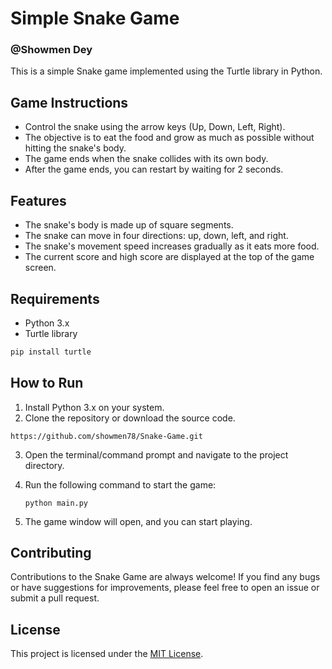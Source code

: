 # Simple Snake  Game 
###  **@Showmen Dey**
This is a simple Snake game implemented using the Turtle library in Python.

## Game Instructions

- Control the snake using the arrow keys (Up, Down, Left, Right).
- The objective is to eat the food and grow as much as possible without hitting the snake's body.
- The game ends when the snake collides with its own body.
- After the game ends, you can restart by waiting for 2 seconds.

## Features

- The snake's body is made up of square segments.
- The snake can move in four directions: up, down, left, and right.
- The snake's movement speed increases gradually as it eats more food.
- The current score and high score are displayed at the top of the game screen.

## Requirements

- Python 3.x
- Turtle library

```python 
pip install turtle
```

## How to Run

1. Install Python 3.x on your system.
2. Clone the repository or download the source code.
``` 
https://github.com/showmen78/Snake-Game.git
```
3. Open the terminal/command prompt and navigate to the project directory.
4. Run the following command to start the game:

   ```shell
   python main.py
   ```

5. The game window will open, and you can start playing.



## Contributing

Contributions to the Snake Game are always welcome! If you find any bugs or have suggestions for improvements, please feel free to open an issue or submit a pull request.

## License

This project is licensed under the [MIT License](LICENSE).
```





